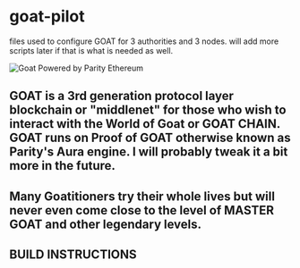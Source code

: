# goat-pilot
files used to configure GOAT  for 3 authorities and 3 nodes.  will add more scripts later if that is what is needed as well.

![Goat Powered by Parity Ethereum](docs/GOAT.svg)

## GOAT is a 3rd generation protocol layer blockchain or "middlenet" for those who wish to interact with the World of Goat or GOAT CHAIN.  GOAT runs on Proof of GOAT otherwise known as Parity's Aura engine.  I will probably tweak it a bit more in the future.  

## Many Goatitioners try their whole lives but will never even come close to the level of MASTER GOAT and other legendary levels.

## BUILD INSTRUCTIONS

